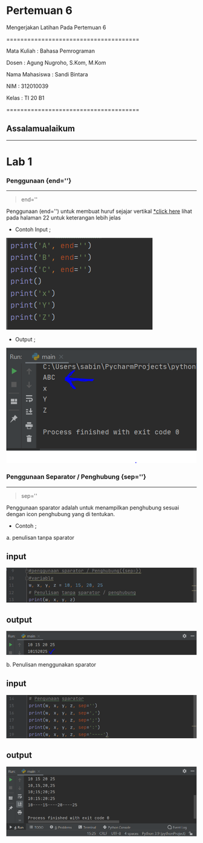 # Pertemuan 6
Mengerjakan  Latihan  Pada Pertemuan 6

======================================

Mata Kuliah	: Bahasa Pemrograman

Dosen		: Agung Nugroho, S.Kom, M.Kom

Nama Mahasiswa	: Sandi Bintara

NIM		: 312010039

Kelas		: TI 20 B1

======================================

## Assalamualaikum
---

# Lab 1

### Penggunaan {end=''}
---
> end=''

Penggunaan (end='') untuk membuat huruf sejajar vertikal [*click here](https://core.ac.uk/download/pdf/45375438.pdf) lihat pada halaman 22 untuk keterangan lebih jelas

* Contoh Input ;

![end=.PNG](foto/end=.PNG)

* Output ;

![hasilend=.PNG](foto/hasilend=.PNG)

### Penggunaan Separator / Penghubung {sep=''}
---
> sep=''

Penggunaan sparator adalah untuk menampilkan penghubung sesuai dengan icon penghubung yang di tentukan.

* Contoh ;

a. penulisan tanpa sparator

input
--
![nosep=.PNG](foto/nosep=.PNG)

output
--
![hslnosep=.PNG](foto/hslnosep=.PNG)

b. Penulisan menggunakan sparator

input
--
![sep=.PNG](foto/sep=.PNG)

output
--
![hslsep=.PNG](foto/hslsep=.PNG)


